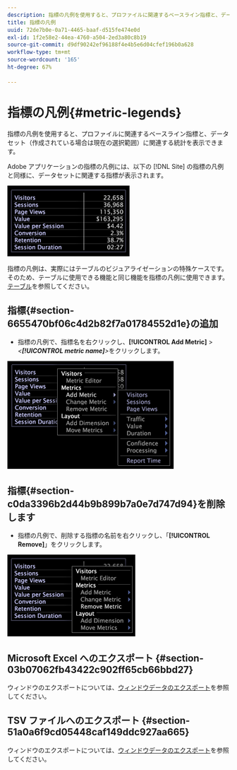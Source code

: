 ```yaml
---
description: 指標の凡例を使用すると、プロファイルに関連するベースライン指標と、データセット（作成されている場合は現在の選択範囲）に関連する統計を表示できます。
title: 指標の凡例
uuid: 72de7b0e-0a71-4465-baaf-d515fe474e0d
exl-id: 1f2e58e2-44ea-4760-a504-2ed3a80c8b19
source-git-commit: d9df90242ef96188f4e4b5e6d04cfef196b0a628
workflow-type: tm+mt
source-wordcount: '165'
ht-degree: 67%

---
```


# 指標の凡例{#metric-legends}

指標の凡例を使用すると、プロファイルに関連するベースライン指標と、データセット（作成されている場合は現在の選択範囲）に関連する統計を表示できます。

Adobe アプリケーションの指標の凡例には、以下の [!DNL Site] の指標の凡例と同様に、データセットに関連する指標が表示されます。

![](assets/lgd_MetricLegend.png)

指標の凡例は、実際にはテーブルのビジュアライゼーションの特殊ケースです。そのため、テーブルに使用できる機能と同じ機能を指標の凡例に使用できます。[テーブル](../../../../home/c-get-started/c-analysis-vis/c-tables/c-tables.md#concept-c632cb8ad9724f90ac5c294d52ae667f)を参照してください。

## 指標{#section-6655470bf06c4d2b82f7a01784552d1e}の追加

* 指標の凡例で、指標名を右クリックし、**[!UICONTROL Add Metric]** > *&lt;**[!UICONTROL metric name]**>*&#x200B;をクリックします。

![](assets/lgd_MetricLegend_addMetric.png)

## 指標{#section-c0da3396b2d44b9b899b7a0e7d747d94}を削除します

* 指標の凡例で、削除する指標の名前を右クリックし、「**[!UICONTROL Remove]**」をクリックします。

![](assets/lgd_MetricLegend_removeMetric.png)

## Microsoft Excel へのエクスポート {#section-03b07062fb43422c902ff65cb66bbd27}

ウィンドウのエクスポートについては、[ウィンドウデータのエクスポート](../../../../home/c-get-started/c-wk-win-wksp/c-exp-win-data.md#concept-8df61d64ed434cc5a499023c44197349)を参照してください。

## TSV ファイルへのエクスポート {#section-51a0a6f9cd05448caf149ddc927aa665}

ウィンドウのエクスポートについては、[ウィンドウデータのエクスポート](../../../../home/c-get-started/c-wk-win-wksp/c-exp-win-data.md#concept-8df61d64ed434cc5a499023c44197349)を参照してください。
